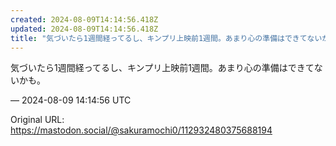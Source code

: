 ```yaml
---
created: 2024-08-09T14:14:56.418Z
updated: 2024-08-09T14:14:56.418Z
title: "気づいたら1週間経ってるし、キンプリ上映前1週間。あまり心の準備はできてないかも。[...]"
---
```


<p>気づいたら1週間経ってるし、キンプリ上映前1週間。あまり心の準備はできてないかも。</p>

&mdash; 2024-08-09 14:14:56 UTC

Original URL: https://mastodon.social/@sakuramochi0/112932480375688194
